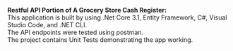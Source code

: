  **Restful API Portion of A Grocery Store Cash Register:**<br>
This application is built by using .Net Core 3.1, Entity Framework, C#, Visual Studio Code, and .NET CLI.<br>
The API endpoints were tested using postman.<br>
The project contains Unit Tests demonstrating the app working.
